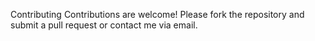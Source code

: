 Contributing
Contributions are welcome! Please fork the repository and submit a pull request or contact me via email.
